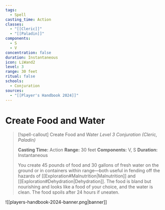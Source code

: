 ```yaml
---
tags:
  - Spell
casting_time: Action
classes:
  - "[[Cleric]]"
  - "[[Paladin]]"
components:
  - S
  - V
concentration: false
duration: Instantaneous
icon: LiWand2
level: 3
range: 30 feet
ritual: false
schools:
  - Conjuration
sources:
  - "[[Player's Handbook 2024]]"
---
```


# Create Food and Water

>[!spell-callout] Create Food and Water
>_Level 3 Conjuration (Cleric, Paladin)_
>
>**Casting Time:** Action
>**Range:** 30 feet
>**Components:** V, S
>**Duration:** Instantaneous
>
>You create 45 pounds of food and 30 gallons of fresh water on the ground or in containers within range—both useful in fending off the hazards of [[Exploration#Malnutrition|Malnutrition]] and [[Exploration#Dehydration|Dehydration]]. The food is bland but nourishing and looks like a food of your choice, and the water is clean. The food spoils after 24 hours if uneaten.


![[players-handbook-2024-banner.png|banner]]
